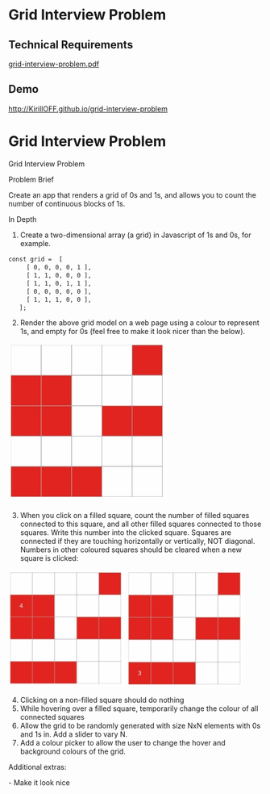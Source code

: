 # Grid Interview Problem

## Technical Requirements
[grid-interview-problem.pdf](grid-interview-problem.pdf)


## Demo
http://KirillOFF.github.io/grid-interview-problem


# Grid Interview Problem

Grid Interview Problem 

Problem Brief 

Create an app that renders a grid of 0s and 1s, and allows you to count the number of continuous blocks of 1s. 

In Depth 

1. Create a two-dimensional array (a grid) in Javascript of 1s and 0s, for example. 

```
const grid =  [
     [ 0, 0, 0, 0, 1 ],
     [ 1, 1, 0, 0, 0 ],
     [ 1, 1, 0, 1, 1 ],
     [ 0, 0, 0, 0, 0 ],
     [ 1, 1, 1, 0, 0 ],
   ]; 
```

2. Render the above grid model on a web page using a colour to represent 1s, and empty for 0s (feel free to make it look nicer than the below). 

![](img/1.jpeg)

3. When you click on a filled square, count the number of filled squares connected to this square, and all other filled squares connected to those squares. Write this number into the clicked square. Squares are connected if they are touching horizontally or vertically, NOT diagonal. Numbers in other coloured squares should be cleared when a new square is clicked: 

![](img/2.jpeg)
![](img/3.jpeg)

4. Clicking on a non-filled square should do nothing 
4. While hovering over a filled square, temporarily change the colour of all connected squares 
4. Allow the grid to be randomly generated with size NxN elements with 0s and 1s in. Add a slider to vary N. 
4. Add a colour picker to allow the user to change the hover and background colours of the grid. 

Additional extras: 

\- Make it look nice 


